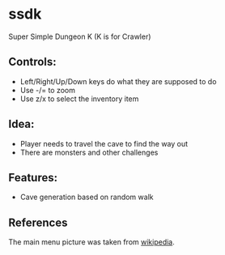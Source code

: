 # ssdk
Super Simple Dungeon K (K is for Crawler)

## Controls:
* Left/Right/Up/Down keys do what they are supposed to do
* Use -/= to zoom
* Use z/x to select the inventory item

## Idea:
* Player needs to travel the cave to find the way out
* There are monsters and other challenges

## Features:
* Cave generation based on random walk

## References
The main menu picture was taken from 
[wikipedia](https://commons.wikimedia.org/wiki/File:Fak%C4%B1ll%C4%B1_Ma%C4%9Faras%C4%B1,_Ak%C3%A7akoca.jpg).